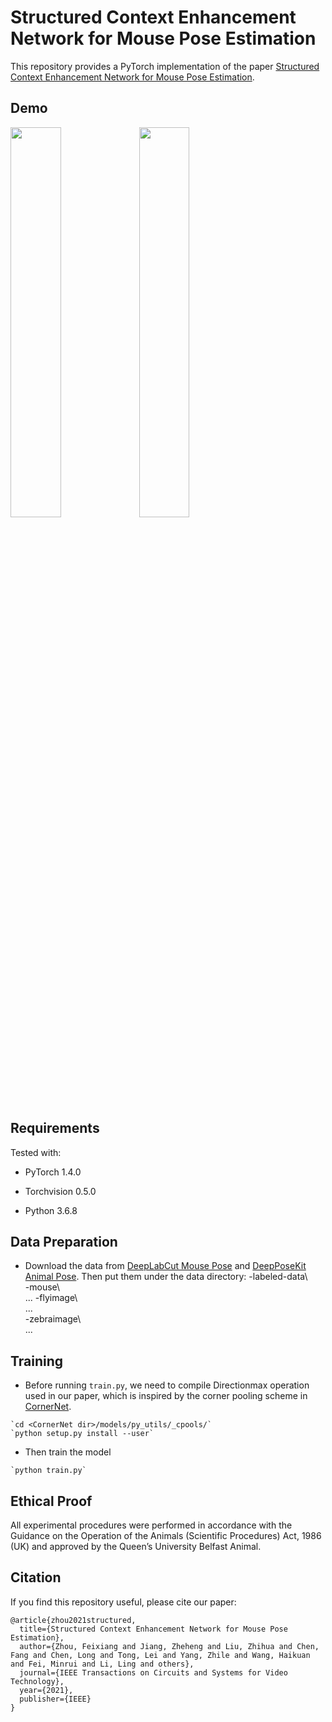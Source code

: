 # Structured Context Enhancement Network for Mouse Pose Estimation

This repository provides a PyTorch implementation of the paper [ Structured Context Enhancement Network for Mouse Pose Estimation](https://ieeexplore.ieee.org/abstract/document/9492104). 

## Demo

<img src="1-1.gif" width="40%">           <img src="1-2.gif" width="40%">

## Requirements
Tested with:
* PyTorch 1.4.0

* Torchvision 0.5.0

* Python 3.6.8

## Data Preparation
* Download the  data from [DeepLabCut Mouse Pose](https://zenodo.org/record/4008504#.YQaXwpNKjDJ) and [DeepPoseKit Animal Pose](https://github.com/jgraving/DeepPoseKit-Data/tree/master/datasets). Then put them under the data directory:
	-labeled-data\  
	  -mouse\  
              ...
	  -flyimage\  
              ...   
          -zebraimage\  
              ...
              
## Training

* Before running `train.py`, we need to compile Directionmax operation used in our paper, which is inspired by the corner pooling scheme in [CornerNet](https://github.com/princeton-vl/CornerNet).
```
`cd <CornerNet dir>/models/py_utils/_cpools/`
`python setup.py install --user`
```
* Then train the model
```
`python train.py`
```

## Ethical Proof
All experimental procedures were performed in accordance with the Guidance on the Operation of the Animals (Scientific Procedures) Act, 1986 (UK) and approved by the Queen’s University Belfast Animal.

## Citation
If you find this repository useful, please cite our paper:
```
@article{zhou2021structured,
  title={Structured Context Enhancement Network for Mouse Pose Estimation},
  author={Zhou, Feixiang and Jiang, Zheheng and Liu, Zhihua and Chen, Fang and Chen, Long and Tong, Lei and Yang, Zhile and Wang, Haikuan and Fei, Minrui and Li, Ling and others},
  journal={IEEE Transactions on Circuits and Systems for Video Technology},
  year={2021},
  publisher={IEEE}
}
```




